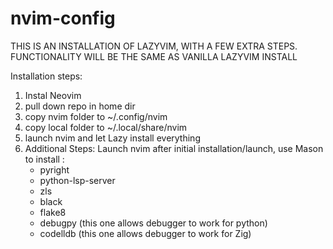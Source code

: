 # nvim-config

THIS IS AN INSTALLATION OF LAZYVIM, WITH A FEW EXTRA STEPS. FUNCTIONALITY WILL BE THE SAME AS VANILLA LAZYVIM INSTALL

Installation steps:
1. Instal Neovim
2. pull down repo in home dir
3. copy nvim folder to ~/.config/nvim
4. copy local folder to ~/.local/share/nvim
5. launch nvim and let Lazy install everything
6. Additional Steps: 
   Launch nvim after initial installation/launch, use Mason to install :
   - pyright
   - python-lsp-server
   - zls
   - black
   - flake8
   - debugpy (this one allows debugger to work for python)
   - codelldb (this one allows debugger to work for Zig)
